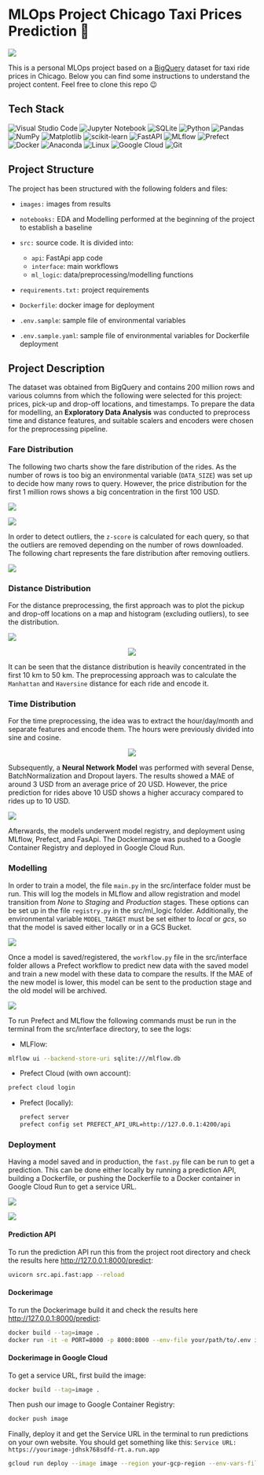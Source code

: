 # MLOps Project Chicago Taxi Prices Prediction 🚕

<p>
    <img src="/images/taxi.jpg"/>
    </p>

This is a personal MLOps project based on a [BigQuery](https://console.cloud.google.com/marketplace/product/city-of-chicago-public-data/chicago-taxi-trips?project=taxifare-mlops) dataset for taxi ride prices in Chicago. Below you can find some instructions to understand the project content. Feel free to clone this repo 😉


## Tech Stack

![Visual Studio Code](https://img.shields.io/badge/Visual%20Studio%20Code-0078d7.svg?style=for-the-badge&logo=visual-studio-code&logoColor=white)
![Jupyter Notebook](https://img.shields.io/badge/jupyter-%23FA0F00.svg?style=for-the-badge&logo=jupyter&logoColor=white)
![SQLite](https://img.shields.io/badge/SQLite-07405E?style=for-the-badge&logo=sqlite&logoColor=white)
![Python](https://img.shields.io/badge/python-3670A0?style=for-the-badge&logo=python&logoColor=ffdd54)
![Pandas](https://img.shields.io/badge/pandas-%23150458.svg?style=for-the-badge&logo=pandas&logoColor=white)
![NumPy](https://img.shields.io/badge/numpy-%23013243.svg?style=for-the-badge&logo=numpy&logoColor=white)
![Matplotlib](https://img.shields.io/badge/Matplotlib-%23d9ead3.svg?style=for-the-badge&logo=Matplotlib&logoColor=black)
![scikit-learn](https://img.shields.io/badge/scikit--learn-%23F7931E.svg?style=for-the-badge&logo=scikit-learn&logoColor=white)
![FastAPI](https://img.shields.io/badge/FastAPI-005571?style=for-the-badge&logo=fastapi)
![MLflow](https://img.shields.io/badge/MLflow-0194E2.svg?style=for-the-badge&logo=MLflow&logoColor=white)
![Prefect](https://img.shields.io/badge/Prefect-024DFD.svg?style=for-the-badge&logo=Prefect&logoColor=white)
![Docker](https://img.shields.io/badge/docker-%230db7ed.svg?style=for-the-badge&logo=docker&logoColor=white)
![Anaconda](https://img.shields.io/badge/Anaconda-%2344A833.svg?style=for-the-badge&logo=anaconda&logoColor=white)
![Linux](https://img.shields.io/badge/Linux-FCC624?style=for-the-badge&logo=linux&logoColor=white)
![Google Cloud](https://img.shields.io/badge/GoogleCloud-%234285F4.svg?style=for-the-badge&logo=google-cloud&logoColor=white)
![Git](https://img.shields.io/badge/git-%23F05033.svg?style=for-the-badge&logo=git&logoColor=white)

## Project Structure

The project has been structured with the following folders and files:

- `images:` images from results
- `notebooks:` EDA and Modelling performed at the beginning of the project to establish a baseline
- `src:` source code. It is divided into:
    - `api`: FastApi app code
    - `interface`: main workflows
    - `ml_logic`: data/preprocessing/modelling functions

- `requirements.txt:` project requirements
- `Dockerfile`: docker image for deployment
- `.env.sample`: sample file of environmental variables
- `.env.sample.yaml`: sample file of environmental variables for Dockerfile deployment

## Project Description

The dataset was obtained from BigQuery and contains 200 million rows and various columns from which the following were selected for this project: prices, pick-up and drop-off locations, and timestamps. To prepare the data for modelling, an **Exploratory Data Analysis** was conducted to preprocess time and distance features, and suitable scalers and encoders were chosen for the preprocessing pipeline.

### Fare Distribution

The following two charts show the fare distribution of the rides. As the number of rows is too big an environmental variable (`DATA_SIZE`) was set up to decide how many rows to query. However, the price distribution for the first 1 million rows shows a big concentration in the first 100 USD.

<p>
    <img src="/images/prices_distribution.png"/>
    </p>

<p>
    <img src="/images/prices_distribution2.png"/>
    </p>


 In order to detect outliers, the `z-score` is calculated for each query, so that the outliers are removed depending on the number of rows downloaded. The following chart represents the fare distribution after removing outliers.

<p>
    <img src="/images/clean_prices.png"/>
    </p>

### Distance Distribution

For the distance preprocessing, the first approach was to plot the pickup and drop-off locations on a map and histogram (excluding outliers), to see the distribution.

<p>
    <img src="/images/distance_map.png"/>
    </p>

<p align="center">
    <img src="/images/dist_hist.png"/>
    </p>

It can be seen that the distance distribution is heavily concentrated in the first 10 km to 50 km. The preprocessing approach was to calculate the `Manhattan` and `Haversine` distance for each ride and encode it.

### Time Distribution

For the time preprocessing, the idea was to extract the hour/day/month and separate features and encode them. The hours were previously divided into sine and cosine.

<p align="center">
    <img src="/images/time_features.png"/>
    </p>

Subsequently, a **Neural Network Model** was performed with several Dense, BatchNormalization and Dropout layers. The results showed a MAE of around 3 USD from an average price of 20 USD. However, the price prediction for rides above 10 USD shows a higher accuracy compared to rides up to 10 USD.

<p>
    <img src="/images/prediction.png"/>
    </p>

Afterwards, the models underwent model registry, and deployment using MLflow, Prefect, and FasApi. The Dockerimage was pushed to a Google Container Registry and deployed in Google Cloud Run.


### Modelling

In order to train a model, the file `main.py` in the src/interface folder must be run. This will log the models in MLflow and allow registration and model transition from *None* to *Staging* and *Production* stages. These options can be set up in the file `registry.py` in the src/ml_logic folder. Additionally, the environmental variable `MODEL_TARGET` must be set either to *local* or *gcs*, so that the model is saved either locally or in a GCS Bucket.

<p>
    <img src="/images/mlflowgc.png"/>
    </p>
 
Once a model is saved/registered, the `workflow.py` file in the src/interface folder allows a Prefect workflow to predict new data with the saved model and train a new model with these data to compare the results. If the MAE of the new model is lower, this model can be sent to the production stage and the old model will be archived.

<p>
    <img src="/images/prefect_flow.png"/>
    </p>

To run Prefect and MLflow the following commands must be run in the terminal from the src/interface directory, to see the logs:

- MLFlow:

```bash
mlflow ui --backend-store-uri sqlite:///mlflow.db
```

- Prefect Cloud (with own account):

```bash
prefect cloud login
```

- Prefect (locally): 

    ```bash
    prefect server
    prefect config set PREFECT_API_URL=http://127.0.0.1:4200/api
    ```

### Deployment 

Having a model saved and in production, the `fast.py` file can be run to get a prediction. This can be done either locally by running a prediction API, building a Dockerfile, or pushing the Dockerfile to a Docker container in Google Cloud Run to get a service URL.

<p>
    <img src="/images/uvicorn.png"/>
    </p>
 
<p>
    <img src="/images/uvicorn2.png"/>
    </p>


#### Prediction API

To run the prediction API run this from the project root directory and check the results here http://127.0.0.1:8000/predict:

```bash
uvicorn src.api.fast:app --reload
```

#### Dockerimage

To run the Dockerimage build it and check the results here http://127.0.0.1:8000/predict:

```bash
docker build --tag=image .
docker run -it -e PORT=8000 -p 8000:8000 --env-file your/path/to/.env image
```

#### Dockerimage in Google Cloud

To get a service URL, first build the image:

```bash
docker build --tag=image .
```

Then push our image to Google Container Registry:

```bash
docker push image
```

Finally, deploy it and get the Service URL in the terminal to run predictions on your own website. You should get something like this: `Service URL: https://yourimage-jdhsk768sdfd-rt.a.run.app`

```bash
gcloud run deploy --image image --region your-gcp-region --env-vars-file .env.yaml
```
